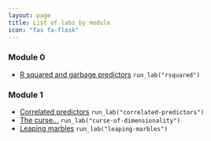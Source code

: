 ```yaml
---
layout: page
title: List of labs by module
icon: "fas fa-flask"
---
```


### Module 0

* [R squared and garbage predictors](https://stat406.stat.ubc.ca/labs/r-squared/)  `run_lab("rsquared")`

### Module 1

* [Correlated predictors](https://stat406.ubc.ca/labs/correlated-predictors/) `run_lab("correlated-predictors")`
* [The curse...](https://stat406.ubc.ca/labs/curse-of-dimensionality/) `run_lab("curse-of-dimensionality")`
* [Leaping marbles](https://stat406.ubc.ca/labs/leaping-marbles) `run_lab("leaping-marbles")`